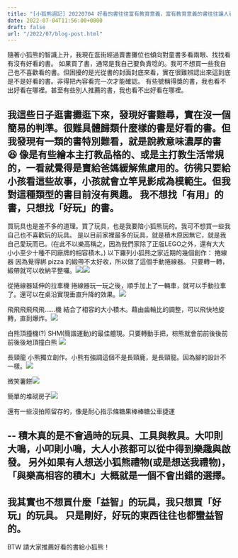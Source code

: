 ```yaml
---
title: "[小狐熊週記] 20220704 好看的書往往富有教育意義，富有教育意義的書往往讓人看不下去 "
date: 2022-07-04T11:56:00+0800
draft: false
url: "/2022/07/blog-post.html"
---
```


隨著小狐熊的智識上升，我現在逛街經過賣書攤位也傾向對童書多看兩眼、找找看有沒有好看的書。
如果買了書，通常是我自己要負責唸的。我可不想買一些我自己也不喜歡看的書。但困擾的是光從書的封面封底來看，實在很難辨認出來這到底是不是好看的書。非得把內容看完一次才能確認。
有些號稱得獎的書，我也看不出好看在哪裡。甚至有些別人推薦的書，我也看不出好看在哪裡。

我這些日子逛書攤逛下來，發現好書難尋，實在沒一個簡易的判準。很難具體歸類什麼樣的書是好看的書。但我發現有一類的書特別難看，就是說教意味濃厚的書😆
像是有些繪本主打教品格的、或是主打教生活常規的，一看就覺得是賣給爸媽緩解焦慮用的。彷彿只要給小孩看這些故事，小孩就會立竿見影成為模範生。但我對這種類型的書目前沒有興趣。
我不想找「有用」的書，只想找「好玩」的書。
--
買玩具也是差不多的道理。買了玩具，也是我要陪小狐熊玩的。我可不想買一些我自己也不喜歡玩的玩具。
是以目前家裡最多的玩具，就是積木原因無它，就是我自己愛玩而已。(在此不以樂高稱之，因為我們家除了正版LEGO之外，還有大大小小至少十種不同廠牌的相容積木。)
以下羅列小狐熊之家近期的幾個創作：
捲線器
因為覺得綁 pizza 的緞帶不太好收，所以做了這個手動捲線器。
只要轉一轉，緞帶就可以收納平整囉。![](https://blogger.googleusercontent.com/img/a/AVvXsEgJmJ3EByUnRCGT0_8t1t5m-fzKSh5IeyqLemq3wDbxttnC1F6-s5PJ9FE-8sb98ZfPY8_kJkEIdE6mwPFezBrDQcwWZZmCd50georOlsaDqGIXyzG_FyTVYxIi1oSBAX96iS9rWa3H0se_CsdaqsnhaFKm-t0b7MDyQ-Lo6glh-MicPvCR0opKl9Hk=w180-h320)![](https://blogger.googleusercontent.com/img/a/AVvXsEhGLbkahk8KdQIcPbTt4Iwlh8fmjPCEv4iQ2fMW3NSiMJyNo228jiLTxzywDzR5_CFssu6VP9Ew__rQPHNNJESMQU9rxn8REHjchdPsE2pMEi8RD5Ci3n3pGh_AdZZZ0p_A3eYcfOFPC_qZHgb5A7yeOx_GgggD6bfCJmRk1VevDvzQGFxRxdgQeAcd=w180-h320)

從捲線器延伸的拉車機
捲線器玩一玩之後，順手加上了一輛車，就可以手動拉車了。還可以在桌沿實現垂直升降的效果。![](https://blogger.googleusercontent.com/img/a/AVvXsEhlZSpVnP8BVed-aQ8sjyIAxgIVJmYSWHramndJY8A6xK_2IdGd0Xf8fWqcc-TfTlNoLNtOVMLqdhUtdKecHtG1e3GD0BBfEEAVXmjTvQBmhIU2TFmfv-CJ3lhBANduH1L-_2VI5x1LKL30olVwoBrv3H37ekTgmxNl8hFLbzeIf10K766SeBkWxdwl=w180-h320)


飛飛飛飛飛飛……機
結合了相容的大小積木。藉由齒輪比的調整，可以飛快地旋轉，直到爆炸。![](https://blogger.googleusercontent.com/img/a/AVvXsEgYBthnFdBYlwdZb9ydt-CzwGyllKxqJ17z1PnA9U4evJ2lIa2fyXyO8WU7oLugDIuDalohcD_y8dA_905t8nDMdvVG456pL2RWP3UonD3lj6p77DDYKP2hsuAXxTHCJfOs2c-odsJoSFXoAjZO562xr07-2rZfzsZvvaD2hw-aT5mR-X4pG8J7z9Bq)





白熊頂撞機(?)
SHM(簡諧運動)的最佳體現。只要轉動手把，棕熊就會前前後後前前後後地頂撞白熊
![](https://blogger.googleusercontent.com/img/a/AVvXsEhlClfL06vzNF06Lb9NbYWxE62h_onydEaNnGGVyyFTxH4ZxrQAqqOhYwaNT9t2olgF9mg-2EULAnp5wGDNWea9FbHX3PQs4DxmoMmMr1pbnKvdZRSO5wk-ZKPXg6XzhNmcvNlmz1V6ajoH0uRG27yiAAPVZavmne_XYAi1q9vb-bvcBYWr6IpO1bGT=w180-h320)



長頸龍
小熊獨立創作。小熊有強調這個不是長頸鹿，是長頸龍。因為腳的設計不一樣。![](https://blogger.googleusercontent.com/img/a/AVvXsEjbifMlPTiqe5wwg9_1NQexvJoVU3pyTUxtr-piinN94xPrOiHAKgvEQB2-yfaDjCaz8pRQrFUyI7ogs8oYEkUo45BAZG_wKrkuORb2yzgNYXHv5y9em3fiKS2SANDNbYizmlYCCUlyEyc6x-c1BpY-qFzbxPZ1hlGF8NieTYD3sa7yJ54SPX9nVPaL=w235-h320)

微笑薯餅![](https://blogger.googleusercontent.com/img/a/AVvXsEiDJGTmM7hJsONXdn_GWY7Tan3JVAT5nbPzCoirc1T7LQm9Dz5F_PUnsjoCqersj-PYxCMp-J76KN100iKBSqnUBy_ylUaTFAuJ1x7M-7oFkRIgtiCmL1O2eCtreS_YwZtjwBAFAUwgjzEml0u61Zudi92Pjx5cePLcS6GWWF-YEOrwP1tsqZj3qBe0=w240-h320)

簡單的堆砌房子![](https://blogger.googleusercontent.com/img/a/AVvXsEiILA807tFSZ-MCR24dMkVoz-XPbDHEJaeGFMMTyG07HJdq9RnunuBCiwtPwo7tuF96SLHhAGii7YVPf3c2RHN7g5uq-sXE2j3c5vpaoNyiqcF61e83lb4VosEU44zUIa-VSWN40ukivUZKkmeI6qgXPfLeq22ePYSRBl0BvLQbhoxi13pdtwh1yRCA=w225-h400)

還有一些沒拍照留存的，像是耐心指示條糖果棒棒糖公車捷運

--
積木真的是不會過時的玩具、工具與教具。大叩則大鳴，小叩則小鳴，大人小孩都可以從中得到樂趣與啟發。
另外如果有人想送小狐熊禮物(或是想送我禮物)，「與樂高相容的積木」大概就是一個不會出錯的選擇。
--
我其實也不想買什麼「益智」的玩具，我只想買「好玩」的玩具。
只是剛好，好玩的東西往往也都蠻益智的。
--
BTW 請大家推薦好看的書給小狐熊！

